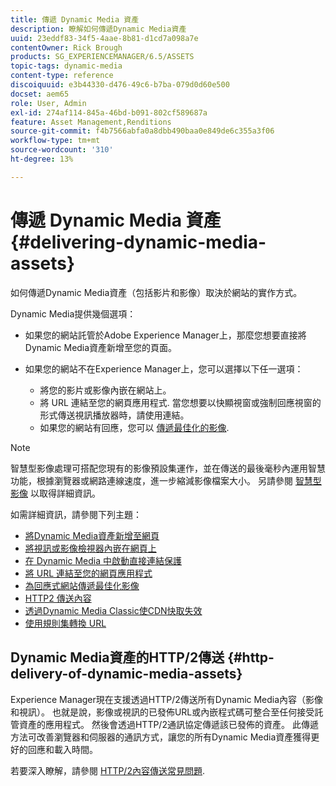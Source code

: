 ```yaml
---
title: 傳遞 Dynamic Media 資產
description: 瞭解如何傳遞Dynamic Media資產
uuid: 23eddf83-34f5-4aae-8b81-d1cd7a098a7e
contentOwner: Rick Brough
products: SG_EXPERIENCEMANAGER/6.5/ASSETS
topic-tags: dynamic-media
content-type: reference
discoiquuid: e3b44330-d476-49c6-b7ba-079d0d60e500
docset: aem65
role: User, Admin
exl-id: 274af114-845a-46bd-b091-802cf589687a
feature: Asset Management,Renditions
source-git-commit: f4b7566abfa0a8dbb490baa0e849de6c355a3f06
workflow-type: tm+mt
source-wordcount: '310'
ht-degree: 13%

---
```


# 傳遞 Dynamic Media 資產{#delivering-dynamic-media-assets}

如何傳遞Dynamic Media資產（包括影片和影像）取決於網站的實作方式。

Dynamic Media提供幾個選項：

* 如果您的網站託管於Adobe Experience Manager上，那麼您想要直接將Dynamic Media資產新增至您的頁面。
* 如果您的網站不在Experience Manager上，您可以選擇以下任一選項：

   * 將您的影片或影像內嵌在網站上。
   * 將 URL 連結至您的網頁應用程式. 當您想要以快顯視窗或強制回應視窗的形式傳送視訊播放器時，請使用連結。
   * 如果您的網站有回應，您可以 [傳遞最佳化的影像](/help/assets/responsive-site.md).

>[!NOTE]
>
>智慧型影像處理可搭配您現有的影像預設集運作，並在傳送的最後毫秒內運用智慧功能，根據瀏覽器或網路連線速度，進一步縮減影像檔案大小。 另請參閱 [智慧型影像](/help/assets/imaging-faq.md) 以取得詳細資訊。

如需詳細資訊，請參閱下列主題：

* [將Dynamic Media資產新增至網頁](/help/assets/adding-dynamic-media-assets-to-pages.md)
* [將視訊或影像檢視器內嵌在網頁上](/help/assets/embed-code.md)
* [在 Dynamic Media 中啟動直接連結保護](/help/assets/hotlink-protection.md)
* [將 URL 連結至您的網頁應用程式](/help/assets/linking-urls-to-yourwebapplication.md)
* [為回應式網站傳遞最佳化影像](/help/assets/responsive-site.md)
* [HTTP2 傳送內容](/help/assets/http2.md)
* [透過Dynamic Media Classic使CDN快取失效](/help/assets/invalidate-cdn-cache-dm-classic.md)
* [使用規則集轉換 URL](/help/assets/using-rulesets-to-transform-urls.md)


## Dynamic Media資產的HTTP/2傳送 {#http-delivery-of-dynamic-media-assets}

Experience Manager現在支援透過HTTP/2傳送所有Dynamic Media內容（影像和視訊）。 也就是說，影像或視訊的已發佈URL或內嵌程式碼可整合至任何接受託管資產的應用程式。 然後會透過HTTP/2通訊協定傳遞該已發佈的資產。 此傳遞方法可改善瀏覽器和伺服器的通訊方式，讓您的所有Dynamic Media資產獲得更好的回應和載入時間。

若要深入瞭解，請參閱 [HTTP/2內容傳送常見問題](/help/sites-administering/scene7-http2faq.md).
